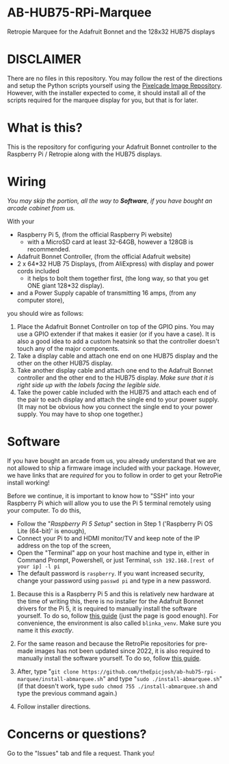 # AB-HUB75-RPi-Marquee
Retropie Marquee for the Adafruit Bonnet and the 128x32 HUB75 displays

# DISCLAIMER
There are no files in this repository. You may follow the rest of the directions and setup the Python scripts yourself using the [Pixelcade Image Repository](https://github.com/alinke/pixelcade). However, with the installer expected to come, it should install all of the scripts required for the marquee display for you, but that is for later.

# What is this?
This is the repository for configuring your Adafruit Bonnet controller to the Raspberry Pi / Retropie along with the HUB75 displays.

# Wiring
*You may skip the portion, all the way to __Software__, if you have bought an arcade cabinet from us.*

With your
* Raspberry Pi 5, (from the official Raspberry Pi website)
  * with a MicroSD card at least 32-64GB, however a 128GB is recommended. 
* Adafruit Bonnet Controller, (from the official Adafruit website)
* 2 x 64*32 HUB 75 Displays, (from AliExpress) with display and power cords included
  * it helps to bolt them together first, (the long way, so that you get ONE giant 128*32 display).
* and a Power Supply capable of transmitting 16 amps, (from any computer store),

you should wire as follows:

1. Place the Adafruit Bonnet Controller on top of the GPIO pins. You may use a GPIO extender if that makes it easier (or if you have a case). It is also a good idea to add a custom heatsink so that the controller doesn't touch any of the major components.
2. Take a display cable and attach one end on one HUB75 display and the other on the other HUB75 display.
3. Take another display cable and attach one end to the Adafruit Bonnet controller and the other end to the HUB75 display. *Make sure that it is right side up with the labels facing the legible side.*
4. Take the power cable included with the HUB75 and attach each end of the pair to each display and attach the single end to your power supply. (It may not be obvious how you connect the single end to your power supply. You may have to shop one together.)

# Software
If you have bought an arcade from us, you already understand that we are not allowed to ship a firmware image included with your package.
However, we have links that are *required* for you to follow in order to get your RetroPie install working!

Before we continue, it is important to know how to "SSH" into your Raspberry Pi which will allow you to use the Pi 5 terminal remotely using your computer.
To do this, 
* Follow the "*Raspberry Pi 5 Setup*" section in Step 1 ('Raspberry Pi OS Lite (64-bit)' is enough),
* Connect your Pi to and HDMI monitor/TV and keep note of the IP address on the top of the screen,
* Open the "Terminal" app on your host machine and type in, either in Command Prompt, Powershell, or just Terminal, `ssh 192.168.[rest of your ip] -l pi`
* The default password is `raspberry`. If you want increased security, change your password using `passwd pi` and type in a new password.

1. Because this is a Raspberry Pi 5 and this is relatively new hardware at the time of writing this, there is no installer for the Adafruit Bonnet drivers for the Pi 5, it is required to manually install the software yourself. To do so, follow [this guide](https://learn.adafruit.com/rgb-matrix-panels-with-raspberry-pi-5/raspberry-pi-5-setup) (just the page is good enough). For convenience, the environment is also called `blinka_venv`. Make sure you name it this *exactly*.

2. For the same reason and because the RetroPie repositories for pre-made images has not been updated since 2022, it is also required to manually install the software yourself. To do so, follow [this guide](https://retropie.org.uk/docs/Manual-Installation/).

4. After, type "`git clone https://github.com/theEpicjosh/ab-hub75-rpi-marquee/install-abmarquee.sh`" and type "`sudo ./install-abmarquee.sh`" (if that doesn't work, type `sudo chmod 755 ./install-abmarquee.sh` and type the previous command again.)
5. Follow installer directions.

# Concerns or questions?
Go to the "Issues" tab and file a request. Thank you!
